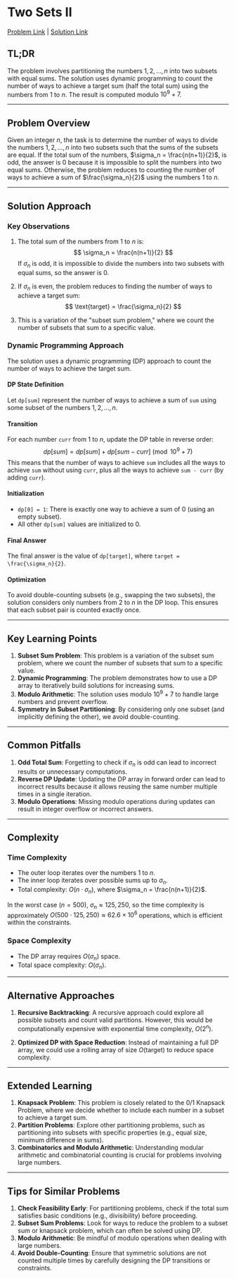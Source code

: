 # Two Sets II

[Problem Link](https://cses.fi/problemset/task/1093) | [Solution Link](../../solutions/03_Dynamic_Programming/14_1093_Two_Sets_II.cpp)

## TL;DR

The problem involves partitioning the numbers $1, 2, \ldots, n$ into two subsets with equal sums. The solution uses dynamic programming to count the number of ways to achieve a target sum (half the total sum) using the numbers from $1$ to $n$. The result is computed modulo $10^9+7$.

---

## Problem Overview

Given an integer $n$, the task is to determine the number of ways to divide the numbers $1, 2, \ldots, n$ into two subsets such that the sums of the subsets are equal. If the total sum of the numbers, $\sigma_n = \frac{n(n+1)}{2}$, is odd, the answer is $0$ because it is impossible to split the numbers into two equal sums. Otherwise, the problem reduces to counting the number of ways to achieve a sum of $\frac{\sigma_n}{2}$ using the numbers $1$ to $n$.

---

## Solution Approach

### Key Observations
1. The total sum of the numbers from $1$ to $n$ is:
   $$ \sigma_n = \frac{n(n+1)}{2} $$
   If $\sigma_n$ is odd, it is impossible to divide the numbers into two subsets with equal sums, so the answer is $0$.

2. If $\sigma_n$ is even, the problem reduces to finding the number of ways to achieve a target sum:
   $$ \text{target} = \frac{\sigma_n}{2} $$

3. This is a variation of the "subset sum problem," where we count the number of subsets that sum to a specific value.

### Dynamic Programming Approach
The solution uses a dynamic programming (DP) approach to count the number of ways to achieve the target sum.

#### DP State Definition
Let `dp[sum]` represent the number of ways to achieve a sum of `sum` using some subset of the numbers $1, 2, \ldots, n$.

#### Transition
For each number `curr` from $1$ to $n$, update the DP table in reverse order:
$$ dp[sum] = dp[sum] + dp[sum - curr] \pmod{10^9+7} $$
This means that the number of ways to achieve `sum` includes all the ways to achieve `sum` without using `curr`, plus all the ways to achieve `sum - curr` (by adding `curr`).

#### Initialization
- `dp[0] = 1`: There is exactly one way to achieve a sum of $0$ (using an empty subset).
- All other `dp[sum]` values are initialized to $0$.

#### Final Answer
The final answer is the value of `dp[target]`, where `target = \frac{\sigma_n}{2}`.

#### Optimization
To avoid double-counting subsets (e.g., swapping the two subsets), the solution considers only numbers from $2$ to $n$ in the DP loop. This ensures that each subset pair is counted exactly once.

---

## Key Learning Points

1. **Subset Sum Problem**: This problem is a variation of the subset sum problem, where we count the number of subsets that sum to a specific value.
2. **Dynamic Programming**: The problem demonstrates how to use a DP array to iteratively build solutions for increasing sums.
3. **Modulo Arithmetic**: The solution uses modulo $10^9+7$ to handle large numbers and prevent overflow.
4. **Symmetry in Subset Partitioning**: By considering only one subset (and implicitly defining the other), we avoid double-counting.

---

## Common Pitfalls

1. **Odd Total Sum**: Forgetting to check if $\sigma_n$ is odd can lead to incorrect results or unnecessary computations.
2. **Reverse DP Update**: Updating the DP array in forward order can lead to incorrect results because it allows reusing the same number multiple times in a single iteration.
3. **Modulo Operations**: Missing modulo operations during updates can result in integer overflow or incorrect answers.

---

## Complexity

### Time Complexity
- The outer loop iterates over the numbers $1$ to $n$.
- The inner loop iterates over possible sums up to $\sigma_n$.
- Total complexity: $O(n \cdot \sigma_n)$, where $\sigma_n = \frac{n(n+1)}{2}$.

In the worst case ($n = 500$), $\sigma_n \approx 125,250$, so the time complexity is approximately $O(500 \cdot 125,250) \approx 62.6 \times 10^6$ operations, which is efficient within the constraints.

### Space Complexity
- The DP array requires $O(\sigma_n)$ space.
- Total space complexity: $O(\sigma_n)$.

---

## Alternative Approaches

1. **Recursive Backtracking**: A recursive approach could explore all possible subsets and count valid partitions. However, this would be computationally expensive with exponential time complexity, $O(2^n)$.

2. **Optimized DP with Space Reduction**: Instead of maintaining a full DP array, we could use a rolling array of size $O(\text{target})$ to reduce space complexity.

---

## Extended Learning

1. **Knapsack Problem**: This problem is closely related to the 0/1 Knapsack Problem, where we decide whether to include each number in a subset to achieve a target sum.
2. **Partition Problems**: Explore other partitioning problems, such as partitioning into subsets with specific properties (e.g., equal size, minimum difference in sums).
3. **Combinatorics and Modulo Arithmetic**: Understanding modular arithmetic and combinatorial counting is crucial for problems involving large numbers.

---

## Tips for Similar Problems

1. **Check Feasibility Early**: For partitioning problems, check if the total sum satisfies basic conditions (e.g., divisibility) before proceeding.
2. **Subset Sum Problems**: Look for ways to reduce the problem to a subset sum or knapsack problem, which can often be solved using DP.
3. **Modulo Arithmetic**: Be mindful of modulo operations when dealing with large numbers.
4. **Avoid Double-Counting**: Ensure that symmetric solutions are not counted multiple times by carefully designing the DP transitions or constraints.